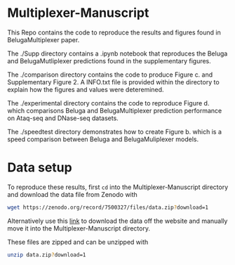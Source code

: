 # Multiplexer-Manuscript

This Repo contains the code to reproduce the results and figures found in BelugaMultiplexer paper. 

The ./Supp directory contains a .ipynb notebook that reproduces the Beluga and BelugaMutliplexer predictions found in the supplementary figures.

The ./comparison directory contains the code to produce Figure c. and Supplementary Figure 2. A INFO.txt file is provided within the directory to explain how the figures and values were deteremined.

The ./experimental directory contains the code to reproduce Figure d. which comparisons Beluga and BelugaMultiplexer prediction performance on Ataq-seq and DNase-seq datasets.

The ./speedtest directory demonstrates how to create Figure b. which is a speed comparison between Beluga and BelugaMuliplexer models. 

# Data setup

To reproduce these results, first `cd` into the Multiplexer-Manuscript directory and download the data file from Zenodo with

```sh
wget https://zenodo.org/record/7500327/files/data.zip?download=1
```

Alternatively use this [link](https://zenodo.org/record/7500327#.Y7ZMX-zMKrw) to download the data off the website and manually move it into the Multiplexer-Manuscript directory. 

These files are zipped and can be unzipped with 

```sh
unzip data.zip?download=1
```
  


